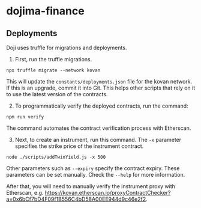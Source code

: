 # dojima-finance

## Deployments

Doji uses truffle for migrations and deployments.

1. First, run the truffle migrations.

```
npx truffle migrate --network kovan
```

This will update the `constants/deployments.json` file for the kovan network. If this is an upgrade, commit it into Git. This helps other scripts that rely on it to use the latest version of the contracts.

2. To programmatically verify the deployed contracts, run the command:

```
npm run verify
```

The command automates the contract verification process with Etherscan.

3. Next, to create an instrument, run this command. The `-x` parameter specifies the strike price of the instrument contract.

```
node ./scripts/addTwinYield.js -x 500
```

Other parameters such as `--expiry` specify the contract expiry. These parameters can be set manually. Check the `--help` for more information.

After that, you will need to manually verify the instrument proxy with Etherscan, e.g. https://kovan.etherscan.io/proxyContractChecker?a=0x6bCf7bD4F09f1B556C4bD58A00EE944d9c46e2f2.

